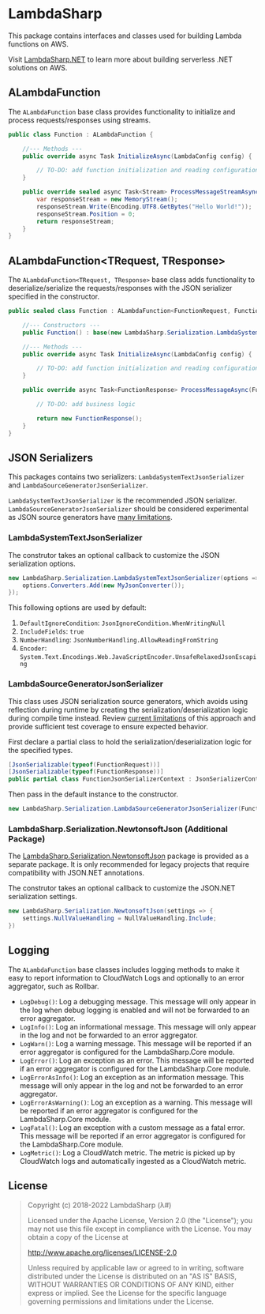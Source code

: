 # LambdaSharp

This package contains interfaces and classes used for building Lambda functions on AWS.

Visit [LambdaSharp.NET](https://lambdasharp.net/) to learn more about building serverless .NET solutions on AWS.

## ALambdaFunction

The `ALambdaFunction` base class provides functionality to initialize and process requests/responses using streams.

```csharp
public class Function : ALambdaFunction {

    //--- Methods ---
    public override async Task InitializeAsync(LambdaConfig config) {

        // TO-DO: add function initialization and reading configuration settings
    }

    public override sealed async Task<Stream> ProcessMessageStreamAsync(Stream stream) {
        var responseStream = new MemoryStream();
        responseStream.Write(Encoding.UTF8.GetBytes("Hello World!"));
        responseStream.Position = 0;
        return responseStream;
    }
}
```

## ALambdaFunction<TRequest, TResponse>

The `ALambdaFunction<TRequest, TResponse>` base class adds functionality to deserialize/serialize the requests/responses with the JSON serializer specified in the constructor.

```csharp
public sealed class Function : ALambdaFunction<FunctionRequest, FunctionResponse> {

    //--- Constructors ---
    public Function() : base(new LambdaSharp.Serialization.LambdaSystemTextJsonSerializer()) { }

    //--- Methods ---
    public override async Task InitializeAsync(LambdaConfig config) {

        // TO-DO: add function initialization and reading configuration settings
    }

    public override async Task<FunctionResponse> ProcessMessageAsync(FunctionRequest request) {

        // TO-DO: add business logic

        return new FunctionResponse();
    }
}
```

## JSON Serializers

This packages contains two serializers: `LambdaSystemTextJsonSerializer` and `LambdaSourceGeneratorJsonSerializer`.

`LambdaSystemTextJsonSerializer` is the recommended JSON serializer. `LambdaSourceGeneratorJsonSerializer` should be considered experimental as JSON source generators have [many limitations](https://docs.microsoft.com/en-us/dotnet/standard/serialization/system-text-json-source-generation-modes?pivots=dotnet-6-0#serialization-optimization-mode).

### LambdaSystemTextJsonSerializer

The construtor takes an optional callback to customize the JSON serialization options.

```csharp
new LambdaSharp.Serialization.LambdaSystemTextJsonSerializer(options => {
    options.Converters.Add(new MyJsonConverter());
});
```

This following options are used by default:
1. `DefaultIgnoreCondition`: `JsonIgnoreCondition.WhenWritingNull`
1. `IncludeFields`: `true`
1. `NumberHandling`: `JsonNumberHandling.AllowReadingFromString`
1. `Encoder`: `System.Text.Encodings.Web.JavaScriptEncoder.UnsafeRelaxedJsonEscaping`


### LambdaSourceGeneratorJsonSerializer

This class uses JSON serialization source generators, which avoids using reflection during runtime by creating the serialization/deserialization logic during compile time instead. Review [current limitations](https://docs.microsoft.com/en-us/dotnet/standard/serialization/system-text-json-source-generation-modes?pivots=dotnet-6-0#serialization-optimization-mode) of this approach and provide sufficient test coverage to ensure expected behavior.


First declare a partial class to hold the serialization/deserialization logic for the specified types.
```csharp
[JsonSerializable(typeof(FunctionRequest))]
[JsonSerializable(typeof(FunctionResponse))]
public partial class FunctionJsonSerializerContext : JsonSerializerContext { }
```

Then pass in the default instance to the constructor.
```csharp
new LambdaSharp.Serialization.LambdaSourceGeneratorJsonSerializer(FunctionJsonSerializerContext.Default)
```

### LambdaSharp.Serialization.NewtonsoftJson (Additional Package)

The [LambdaSharp.Serialization.NewtonsoftJson](https://www.nuget.org/packages/LambdaSharp.Serialization.NewtonsoftJson/) package is provided as a separate package. It is only recommended for legacy projects that require compatibility with JSON.NET annotations.

The construtor takes an optional callback to customize the JSON.NET serialization settings.

```csharp
new LambdaSharp.Serialization.NewtonsoftJson(settings => {
    settings.NullValueHandling = NullValueHandling.Include;
})
```

## Logging

The `ALambdaFunction` base classes includes logging methods to make it easy to report information to CloudWatch Logs and optionally to an error aggregator, such as Rollbar.

* `LogDebug()`: Log a debugging message. This message will only appear in the log when debug logging is enabled and will not be forwarded to an error aggregator.
* `LogInfo()`: Log an informational message. This message will only appear in the log and not be forwarded to an error aggregator.
* `LogWarn()`: Log a warning message. This message will be reported if an error aggregator is configured for the <c>LambdaSharp.Core</c> module.
* `LogError()`: Log an exception as an error. This message will be reported if an error aggregator is configured for the <c>LambdaSharp.Core</c> module.
* `LogErrorAsInfo()`: Log an exception as an information message. This message will only appear in the log and not be forwarded to an error aggregator.
* `LogErrorAsWarning()`: Log an exception as a warning. This message will be reported if an error aggregator is configured for the <c>LambdaSharp.Core</c> module.
* `LogFatal()`: Log an exception with a custom message as a fatal error. This message will be reported if an error aggregator is configured for the <c>LambdaSharp.Core</c> module.
* `LogMetric()`: Log a CloudWatch metric. The metric is picked up by CloudWatch logs and automatically ingested as a CloudWatch metric.

## License

> Copyright (c) 2018-2022 LambdaSharp (λ#)
>
> Licensed under the Apache License, Version 2.0 (the "License");
> you may not use this file except in compliance with the License.
> You may obtain a copy of the License at
>
> http://www.apache.org/licenses/LICENSE-2.0
>
> Unless required by applicable law or agreed to in writing, software
> distributed under the License is distributed on an "AS IS" BASIS,
> WITHOUT WARRANTIES OR CONDITIONS OF ANY KIND, either express or implied.
> See the License for the specific language governing permissions and
> limitations under the License.
